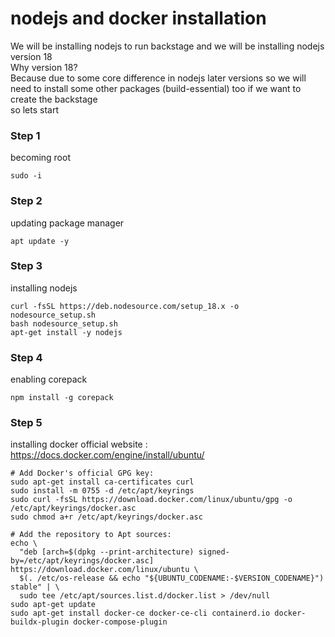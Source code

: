 # nodejs and docker installation
We will be installing nodejs to run backstage and we will be installing nodejs version 18  
Why version 18?  
Because due to some core difference in nodejs later versions so we will need to install some other packages (build-essential) too if we want to create the backstage  
so lets start
### Step 1
becoming root 
```
sudo -i
```
### Step 2
updating package manager
```
apt update -y
```
### Step 3
installing nodejs
```
curl -fsSL https://deb.nodesource.com/setup_18.x -o nodesource_setup.sh
bash nodesource_setup.sh
apt-get install -y nodejs
```
### Step 4 
enabling corepack
```
npm install -g corepack
```
### Step 5 
installing docker 
official website : https://docs.docker.com/engine/install/ubuntu/
```
# Add Docker's official GPG key:
sudo apt-get install ca-certificates curl
sudo install -m 0755 -d /etc/apt/keyrings
sudo curl -fsSL https://download.docker.com/linux/ubuntu/gpg -o /etc/apt/keyrings/docker.asc
sudo chmod a+r /etc/apt/keyrings/docker.asc

# Add the repository to Apt sources:
echo \
  "deb [arch=$(dpkg --print-architecture) signed-by=/etc/apt/keyrings/docker.asc] https://download.docker.com/linux/ubuntu \
  $(. /etc/os-release && echo "${UBUNTU_CODENAME:-$VERSION_CODENAME}") stable" | \
  sudo tee /etc/apt/sources.list.d/docker.list > /dev/null
sudo apt-get update
sudo apt-get install docker-ce docker-ce-cli containerd.io docker-buildx-plugin docker-compose-plugin
```
